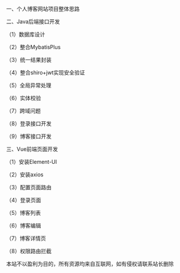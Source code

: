 一、个人博客网站项目整体思路

二、Java后端接口开发

（1）数据库设计

​（2）整合MybatisPlus

（3）统一结果封装

（4）整合shiro+jwt实现安全验证

（5）全局异常处理

（6）实体校验

（7）跨域问题

（8）登录接口开发

（9）博客接口开发

三、Vue前端页面开发

（1）安装Element-UI

（2）安装axios

（3）配置页面路由

（4）登录页面

（5）博客列表

（6）博客编辑

（7）博客详情页

（8）权限路由拦截

本站不以盈利为目的，所有资源均来自互联网，如有侵权请联系站长删除
